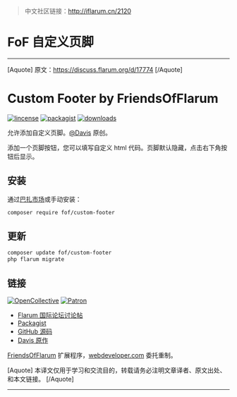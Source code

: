> 中文社区链接：http://iflarum.cn/2120

# FoF 自定义页脚

---------------------------------------------------------------

[Aquote]
原文：https://discuss.flarum.org/d/17774
[/Aquote]

# Custom Footer by FriendsOfFlarum
[![lincense](https://img.shields.io/badge/license-MIT-blue.svg)](https://github.com/FriendsOfFlarum/custom-footer/blob/master/LICENSE) [![packagist](https://img.shields.io/packagist/v/fof/custom-footer.svg)](https://packagist.org/packages/fof/custom-footer) [![downloads](https://img.shields.io/packagist/dt/fof/custom-footer.svg)](https://packagist.org/packages/fof/custom-footer)

允许添加自定义页脚。[@Davis](https://discuss.flarum.org/u/Davis) 原创。

添加一个页脚按钮，您可以填写自定义 html 代码。页脚默认隐藏，点击右下角按钮后显示。


## 安装
通过[巴扎市场](https://discuss.flarum.org.cn/d/1214)或手动安装：
```sh
composer require fof/custom-footer
```

## 更新
```sh
composer update fof/custom-footer
php flarum migrate
```

## 链接
[![OpenCollective](https://opencollective.com/fof/donate/button@2x.png?color=blue)](https://opencollective.com/fof/donate) [![Patron](https://c5.patreon.com/external/logo/become_a_patron_button.png)](https://patreon.com/datitisev)

- [Flarum 国际论坛讨论帖](https://discuss.flarum.org/d/17774)
- [Packagist](https://packagist.org/packages/fof/custom-footer)
- [GitHub 源码](https://github.com/FriendsOfFlarum/custom-footer)
- [Davis 原作](https://discuss.flarum.org/d/2926)

[FriendsOfFlarum](https://github.com/FriendsOfFlarum) 扩展程序，[webdeveloper.com](https://webdeveloper.com/) 委托重制。

[Aquote]
本译文仅用于学习和交流目的，转载请务必注明文章译者、原文出处、和本文链接。
[/Aquote]

---------------------------------------------------------------------
